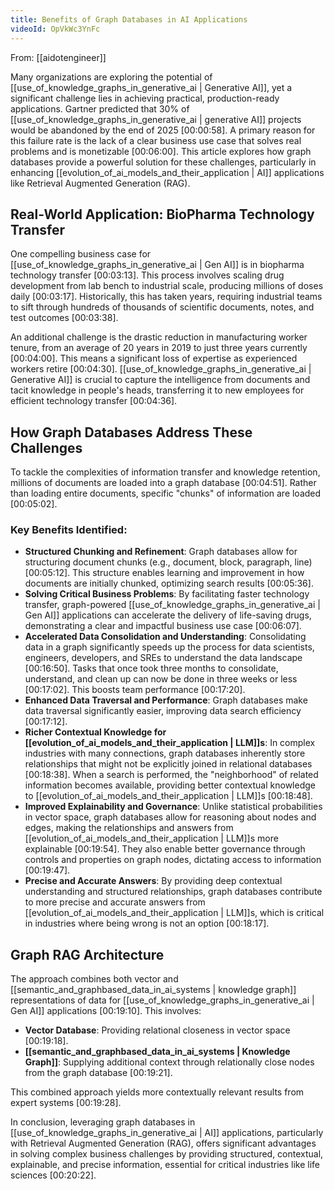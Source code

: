 ```yaml
---
title: Benefits of Graph Databases in AI Applications
videoId: OpVkWc3YnFc
---
```


From: [[aidotengineer]] <br/> 

Many organizations are exploring the potential of [[use_of_knowledge_graphs_in_generative_ai | Generative AI]], yet a significant challenge lies in achieving practical, production-ready applications. Gartner predicted that 30% of [[use_of_knowledge_graphs_in_generative_ai | generative AI]] projects would be abandoned by the end of 2025 <a class="yt-timestamp" data-t="00:00:58">[00:00:58]</a>. A primary reason for this failure rate is the lack of a clear business use case that solves real problems and is monetizable <a class="yt-timestamp" data-t="00:06:00">[00:06:00]</a>. This article explores how graph databases provide a powerful solution for these challenges, particularly in enhancing [[evolution_of_ai_models_and_their_application | AI]] applications like Retrieval Augmented Generation (RAG).

## Real-World Application: BioPharma Technology Transfer

One compelling business case for [[use_of_knowledge_graphs_in_generative_ai | Gen AI]] is in biopharma technology transfer <a class="yt-timestamp" data-t="00:03:13">[00:03:13]</a>. This process involves scaling drug development from lab bench to industrial scale, producing millions of doses daily <a class="yt-timestamp" data-t="00:03:17">[00:03:17]</a>. Historically, this has taken years, requiring industrial teams to sift through hundreds of thousands of scientific documents, notes, and test outcomes <a class="yt-timestamp" data-t="00:03:38">[00:03:38]</a>.

An additional challenge is the drastic reduction in manufacturing worker tenure, from an average of 20 years in 2019 to just three years currently <a class="yt-timestamp" data-t="00:04:00">[00:04:00]</a>. This means a significant loss of expertise as experienced workers retire <a class="yt-timestamp" data-t="00:04:30">[00:04:30]</a>. [[use_of_knowledge_graphs_in_generative_ai | Generative AI]] is crucial to capture the intelligence from documents and tacit knowledge in people's heads, transferring it to new employees for efficient technology transfer <a class="yt-timestamp" data-t="00:04:36">[00:04:36]</a>.

## How Graph Databases Address These Challenges

To tackle the complexities of information transfer and knowledge retention, millions of documents are loaded into a graph database <a class="yt-timestamp" data-t="00:04:51">[00:04:51]</a>. Rather than loading entire documents, specific "chunks" of information are loaded <a class="yt-timestamp" data-t="00:05:02">[00:05:02]</a>.

### Key Benefits Identified:

*   **Structured Chunking and Refinement**: Graph databases allow for structuring document chunks (e.g., document, block, paragraph, line) <a class="yt-timestamp" data-t="00:05:12">[00:05:12]</a>. This structure enables learning and improvement in how documents are initially chunked, optimizing search results <a class="yt-timestamp" data-t="00:05:36">[00:05:36]</a>.
*   **Solving Critical Business Problems**: By facilitating faster technology transfer, graph-powered [[use_of_knowledge_graphs_in_generative_ai | Gen AI]] applications can accelerate the delivery of life-saving drugs, demonstrating a clear and impactful business use case <a class="yt-timestamp" data-t="00:06:07">[00:06:07]</a>.
*   **Accelerated Data Consolidation and Understanding**: Consolidating data in a graph significantly speeds up the process for data scientists, engineers, developers, and SREs to understand the data landscape <a class="yt-timestamp" data-t="00:16:50">[00:16:50]</a>. Tasks that once took three months to consolidate, understand, and clean up can now be done in three weeks or less <a class="yt-timestamp" data-t="00:17:02">[00:17:02]</a>. This boosts team performance <a class="yt-timestamp" data-t="00:17:20">[00:17:20]</a>.
*   **Enhanced Data Traversal and Performance**: Graph databases make data traversal significantly easier, improving data search efficiency <a class="yt-timestamp" data-t="00:17:12">[00:17:12]</a>.
*   **Richer Contextual Knowledge for [[evolution_of_ai_models_and_their_application | LLM]]s**: In complex industries with many connections, graph databases inherently store relationships that might not be explicitly joined in relational databases <a class="yt-timestamp" data-t="00:18:38">[00:18:38]</a>. When a search is performed, the "neighborhood" of related information becomes available, providing better contextual knowledge to [[evolution_of_ai_models_and_their_application | LLM]]s <a class="yt-timestamp" data-t="00:18:48">[00:18:48]</a>.
*   **Improved Explainability and Governance**: Unlike statistical probabilities in vector space, graph databases allow for reasoning about nodes and edges, making the relationships and answers from [[evolution_of_ai_models_and_their_application | LLM]]s more explainable <a class="yt-timestamp" data-t="00:19:54">[00:19:54]</a>. They also enable better governance through controls and properties on graph nodes, dictating access to information <a class="yt-timestamp" data-t="00:19:47">[00:19:47]</a>.
*   **Precise and Accurate Answers**: By providing deep contextual understanding and structured relationships, graph databases contribute to more precise and accurate answers from [[evolution_of_ai_models_and_their_application | LLM]]s, which is critical in industries where being wrong is not an option <a class="yt-timestamp" data-t="00:18:17">[00:18:17]</a>.

## Graph RAG Architecture

The approach combines both vector and [[semantic_and_graphbased_data_in_ai_systems | knowledge graph]] representations of data for [[use_of_knowledge_graphs_in_generative_ai | Gen AI]] applications <a class="yt-timestamp" data-t="00:19:10">[00:19:10]</a>. This involves:

*   **Vector Database**: Providing relational closeness in vector space <a class="yt-timestamp" data-t="00:19:18">[00:19:18]</a>.
*   **[[semantic_and_graphbased_data_in_ai_systems | Knowledge Graph]]**: Supplying additional context through relationally close nodes from the graph database <a class="yt-timestamp" data-t="00:19:21">[00:19:21]</a>.

This combined approach yields more contextually relevant results from expert systems <a class="yt-timestamp" data-t="00:19:28">[00:19:28]</a>.

In conclusion, leveraging graph databases in [[use_of_knowledge_graphs_in_generative_ai | AI]] applications, particularly with Retrieval Augmented Generation (RAG), offers significant advantages in solving complex business challenges by providing structured, contextual, explainable, and precise information, essential for critical industries like life sciences <a class="yt-timestamp" data-t="00:20:22">[00:20:22]</a>.